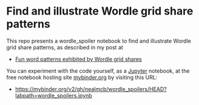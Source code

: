 # Find and illustrate Wordle grid share patterns

This repo presents a wordle_spoiler notebook to find and illustrate Wordle grid share patterns, as described in my post at

* [Fun word patterns exhibited by Wordle grid shares](https://medium.com/@nealmcb/fun-word-patterns-exhibited-by-wordle-grid-shares-51cdaaab53f9)

You can experiment with the code yourself, as a [Jupyter](https://jupyter.org/) notebook,
at the free notebook hosting site [mybinder.org](https://mybinder.org/) by visiting this URL:

* https://mybinder.org/v2/gh/nealmcb/wordle_spoilers/HEAD?labpath=wordle_spoilers.ipynb
